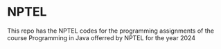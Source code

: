 # NPTEL
This repo has the NPTEL codes for the programming assignments of the course Programming in Java offerred by NPTEL for the year 2024

